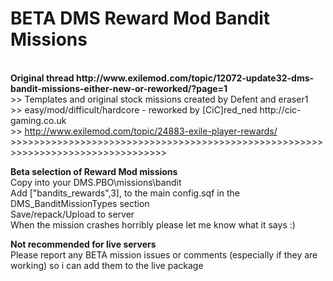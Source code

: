 # BETA DMS Reward Mod Bandit Missions
<br>
<b> Original thread http://www.exilemod.com/topic/12072-update32-dms-bandit-missions-either-new-or-reworked/?page=1 </b><br>
>>	Templates and original stock missions created by Defent and eraser1<br>
>>	easy/mod/difficult/hardcore - reworked by [CiC]red_ned http://cic-gaming.co.uk<br>
>>	<a href="http://www.exilemod.com/topic/24883-exile-player-rewards/">http://www.exilemod.com/topic/24883-exile-player-rewards/</a><br>
>>>>>>>>>>>>>>>>>>>>>>>>>>>>>>>>>>>>>>>>>>>>>>>>>>>>>>>>>>>>>>>>>>>>>>>>>>>>>>>>>

<b>Beta selection of Reward Mod missions</b><br>
Copy into your DMS.PBO\missions\bandit <br>
Add ["bandits_rewards",3], to the main config.sqf in the DMS_BanditMissionTypes section<br>
Save/repack/Upload to server <br>
When the mission crashes horribly please let me know what it says :) <br>

<b>Not recommended for live servers</b><br>
Please report any BETA mission issues or comments (especially if they are working) so i can add them to the live package<br>
